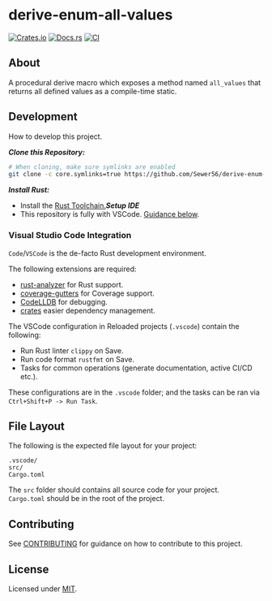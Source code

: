 # derive-enum-all-values

[![Crates.io](https://img.shields.io/crates/v/derive-enum-all-values.svg)](https://crates.io/crates/derive-enum-all-values)
[![Docs.rs](https://docs.rs/derive-enum-all-values/badge.svg)](https://docs.rs/derive-enum-all-values)
[![CI](https://github.com/Sewer56/derive-enum-all-values/workflows/CI/badge.svg)](https://github.com/Sewer56/derive-enum-all-values/actions)

## About

A procedural derive macro which exposes a method named `all_values` that returns all defined values as a compile-time static.

## Development

How to develop this project.

***Clone this Repository:***
```bash
# When cloning, make sure symlinks are enabled
git clone -c core.symlinks=true https://github.com/Sewer56/derive-enum-all-values.git
```

***Install Rust:***
- Install the [Rust Toolchain.][rust-toolchain]***Setup IDE***
- This repository is fully with VSCode. [Guidance below](#visual-studio-code-integration).

### Visual Studio Code Integration

`Code`/`VSCode` is the de-facto Rust development environment.  

The following extensions are required:  
- [rust-analyzer][rust-analyzer] for Rust support.  
- [coverage-gutters][coverage-gutters] for Coverage support.  
- [CodeLLDB][codelldb] for debugging.  
- [crates](https://marketplace.visualstudio.com/items?itemName=serayuzgur.crates) easier dependency management.  

The VSCode configuration in Reloaded projects (`.vscode`) contain the following:  
- Run Rust linter `clippy` on Save.  
- Run code format `rustfmt` on Save.  
- Tasks for common operations (generate documentation, active CI/CD etc.).  

These configurations are in the `.vscode` folder; and the tasks can be ran via `Ctrl+Shift+P -> Run Task`.  

## File Layout

The following is the expected file layout for your project:

```
.vscode/
src/
Cargo.toml
```

The `src` folder should contains all source code for your project.  
`Cargo.toml` should be in the root of the project.  

## Contributing

See [CONTRIBUTING](CONTRIBUTING.MD) for guidance on how to contribute to this project.  

## License

Licensed under [MIT](./LICENSE).  

[codelldb]: https://marketplace.visualstudio.com/items?itemName=vadimcn.vscode-lldb
[coverage-gutters]: https://marketplace.visualstudio.com/items?itemName=ryanluker.vscode-coverage-gutters
[rust-analyzer]: https://marketplace.visualstudio.com/items?itemName=rust-lang.rust-analyzer
[rust-toolchain]: https://www.rust-lang.org/tools/install